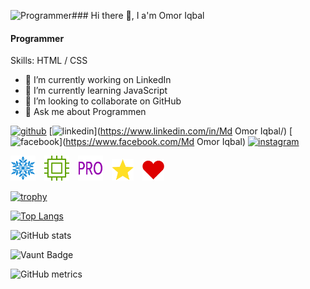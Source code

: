 ![Programmer](https://www.facebook.com/photo/?fbid=1041742240706711&set=a.139553404258937)### Hi there 👋, I a'm Omor Iqbal
#### Programmer


Skills:  HTML / CSS

- 🔭 I’m currently working on LinkedIn 
- 🌱 I’m currently learning JavaScript 
- 👯 I’m looking to collaborate on GitHub 
- 💬 Ask me about Programmen 


[<img src='https://cdn.jsdelivr.net/npm/simple-icons@3.0.1/icons/github.svg' alt='github' height='40'>](https://github.com/omor-iqba)  [<img src='https://cdn.jsdelivr.net/npm/simple-icons@3.0.1/icons/linkedin.svg' alt='linkedin' height='40'>](https://www.linkedin.com/in/Md Omor Iqbal/)  [<img src='https://cdn.jsdelivr.net/npm/simple-icons@3.0.1/icons/facebook.svg' alt='facebook' height='40'>](https://www.facebook.com/Md Omor Iqbal)  [<img src='https://cdn.jsdelivr.net/npm/simple-icons@3.0.1/icons/instagram.svg' alt='instagram' height='40'>](https://www.instagram.com/md.omor_iqbal/)  

<a href='https://archiveprogram.github.com/'><img src='https://raw.githubusercontent.com/acervenky/animated-github-badges/master/assets/acbadge.gif' width='40' height='40'></a> <a href='https://docs.github.com/en/developers'><img src='https://raw.githubusercontent.com/acervenky/animated-github-badges/master/assets/devbadge.gif' width='40' height='40'></a> <a href='https://github.com/pricing'><img src='https://raw.githubusercontent.com/acervenky/animated-github-badges/master/assets/pro.gif' width='40' height='40'></a> <a href='https://stars.github.com/'><img src='https://raw.githubusercontent.com/acervenky/animated-github-badges/master/assets/starbadge.gif' width='35' height='35'></a> <a href='https://docs.github.com/en/github/supporting-the-open-source-community-with-github-sponsors'><img src='https://raw.githubusercontent.com/acervenky/animated-github-badges/master/assets/sponsorbadge.gif' width='35' height='35'></a> 

[![trophy](https://github-profile-trophy.vercel.app/?username=omor-iqba)](https://github.com/ryo-ma/github-profile-trophy)

[![Top Langs](https://github-readme-stats.vercel.app/api/top-langs/?username=omor-iqba)](https://github.com/anuraghazra/github-readme-stats)

![GitHub stats](https://github-readme-stats.vercel.app/api?username=omor-iqba&show_icons=true&count_private=true)  

![Vaunt Badge](https://api.vaunt.dev/v1/github/entities/omor-iqba/contributions?format=svg&private=true)  

![GitHub metrics](https://metrics.lecoq.io/omor-iqba)  

